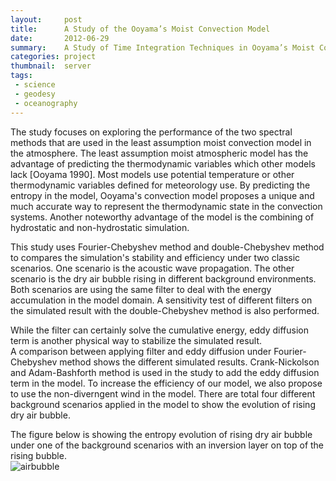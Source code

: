 ```yaml
---
layout:     post
title:      A Study of the Ooyama’s Moist Convection Model
date:       2012-06-29
summary:    A Study of Time Integration Techniques in Ooyama’s Moist Convection Model
categories: project
thumbnail:  server
tags:
 - science
 - geodesy
 - oceanography
---
```


The study focuses on exploring the performance of the two spectral methods that are used in the least assumption moist convection model in the atmosphere.
The least assumption moist atmospheric model has the advantage of predicting the thermodynamic variables which other models lack [Ooyama 1990].
Most models use potential temperature or other thermodynamic variables defined for meteorology use.
By predicting the entropy in the model, Ooyama's convection model proposes a unique and much accurate way to represent the thermodynamic state in the convection systems.
Another noteworthy advantage of the model is the combining of hydrostatic and non-hydrostatic simulation.

This study uses Fourier-Chebyshev method and double-Chebyshev method to compares the simulation's stability and efficiency under two classic scenarios.
One scenario is the acoustic wave propagation.
The other scenario is the dry air bubble rising in different background environments.  
Both scenarios are using the same filter to deal with the energy accumulation in the model domain.
A sensitivity test of different filters on the simulated result with the double-Chebyshev method is also performed.

While the filter can certainly solve the cumulative energy, eddy diffusion term is another physical way to stabilize the simulated result.    
A comparison between applying filter and eddy diffusion under Fourier-Chebyshev method shows the different simulated results.
Crank-Nickolson and Adam-Bashforth method is used in the study to add the eddy diffusion term in the model.
To increase the efficiency of our model, we also propose to use the non-diverngent wind in the model.
There are total four different background scenarios applied in the model to show the evolution of rising dry air bubble.

The figure below is showing the entropy evolution of rising dry air bubble under one of the background scenarios with an inversion layer on top of the rising bubble.  
![airbubble](https://chiaweh2.github.io/figures/dry_air.png)
